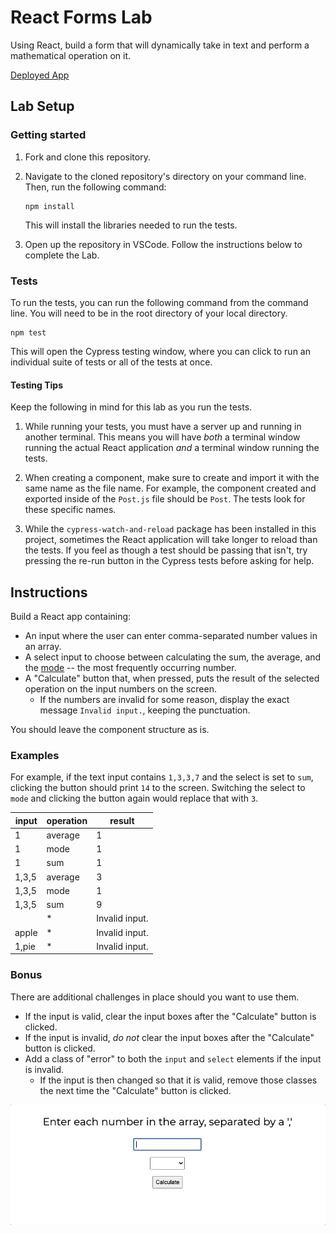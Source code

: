 # React Forms Lab

Using React, build a form that will dynamically take in text and perform a mathematical operation on it.

[Deployed App](https://transcendent-nasturtium-b2cfd5.netlify.app/)














         










## Lab Setup

### Getting started

1. Fork and clone this repository.

1. Navigate to the cloned repository's directory on your command line. Then, run the following command:

   ```
   npm install
   ```

   This will install the libraries needed to run the tests.

1. Open up the repository in VSCode. Follow the instructions below to complete the Lab.

### Tests

To run the tests, you can run the following command from the command line. You will need to be in the root directory of your local directory.

```
npm test
```

This will open the Cypress testing window, where you can click to run an individual suite of tests or all of the tests at once.

#### Testing Tips

Keep the following in mind for this lab as you run the tests.

1. While running your tests, you must have a server up and running in another terminal. This means you will have _both_ a terminal window running the actual React application _and_ a terminal window running the tests.

1. When creating a component, make sure to create and import it with the same name as the file name. For example, the component created and exported inside of the `Post.js` file should be `Post`. The tests look for these specific names.

1. While the `cypress-watch-and-reload` package has been installed in this project, sometimes the React application will take longer to reload than the tests. If you feel as though a test should be passing that isn't, try pressing the re-run button in the Cypress tests before asking for help.

## Instructions

Build a React app containing:

- An input where the user can enter comma-separated number values in an array.
- A select input to choose between calculating the sum, the average, and the [mode](https://www.mathsisfun.com/definitions/mode.html) -- the most frequently occurring number.
- A "Calculate" button that, when pressed, puts the result of the selected operation on the input numbers on the screen.
  - If the numbers are invalid for some reason, display the exact message `Invalid input.`, keeping the punctuation.

You should leave the component structure as is.

### Examples

For example, if the text input contains `1,3,3,7` and the select is set to `sum`, clicking the button should print `14` to the screen.
Switching the select to `mode` and clicking the button again would replace that with `3`.

| input | operation | result         |
| ----- | --------- | -------------- |
| 1     | average   | 1              |
| 1     | mode      | 1              |
| 1     | sum       | 1              |
| 1,3,5 | average   | 3              |
| 1,3,5 | mode      | 1              |
| 1,3,5 | sum       | 9              |
|       | \*        | Invalid input. |
| apple | \*        | Invalid input. |
| 1,pie | \*        | Invalid input. |

### Bonus

There are additional challenges in place should you want to use them.

- If the input is valid, clear the input boxes after the "Calculate" button is clicked.
- If the input is invalid, _do not_ clear the input boxes after the "Calculate" button is clicked.
- Add a class of "error" to both the `input` and `select` elements if the input is invalid.
  - If the input is then changed so that it is valid, remove those classes the next time the "Calculate" button is clicked.

![Example of the the bonus error styling.](./assets/error.gif)
